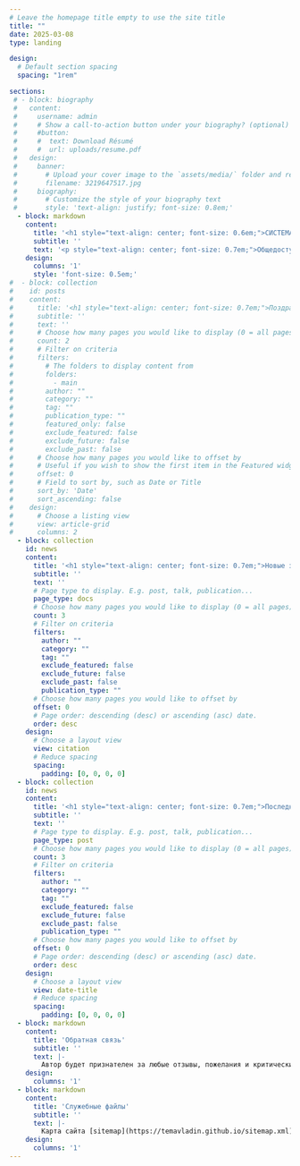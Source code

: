 ```yaml
---
# Leave the homepage title empty to use the site title
title: ""
date: 2025-03-08
type: landing

design:
  # Default section spacing
  spacing: "1rem"

sections:
 # - block: biography
 #   content:
 #     username: admin
 #     # Show a call-to-action button under your biography? (optional)
 #     #button:
 #     #  text: Download Résumé
 #     #  url: uploads/resume.pdf
 #   design:
 #     banner:
 #       # Upload your cover image to the `assets/media/` folder and reference it here
 #       filename: 3219647517.jpg
 #     biography:
 #       # Customize the style of your biography text
 #       style: 'text-align: justify; font-size: 0.8em;'
  - block: markdown
    content:
      title: '<h1 style="text-align: center; font-size: 0.6em;">СИСТЕМА ЭЛЕКТРОДОКУМЕНТОВ ВЛАДИНА</h1>'
      subtitle: ''
      text: '<p style="text-align: center; font-size: 0.7em;">Общедоступный узел информационно-телекоммуникационной сети.</p> <p style="text-align: center; font-size: 0.7em;">Санкт-Петербург 2025</p> {{% callout warning %}} <p style="text-align: left; font-size: 0.7em;">Если сервер возвращает ошибку, то используйте архивную версию системы.</p> {{% /callout %}}'
    design:
      columns: '1'
      style: 'font-size: 0.5em;'
#  - block: collection
#    id: posts
#    content:
#      title: '<h1 style="text-align: center; font-size: 0.7em;">Поздравления</h1>'
#      subtitle: ''
#      text: ''
#      # Choose how many pages you would like to display (0 = all pages)
#      count: 2
#      # Filter on criteria
#      filters:
#        # The folders to display content from
#        folders:
#          - main
#        author: ""
#        category: ""
#        tag: ""
#        publication_type: ""
#        featured_only: false
#        exclude_featured: false
#        exclude_future: false
#        exclude_past: false
#      # Choose how many pages you would like to offset by
#      # Useful if you wish to show the first item in the Featured widget
#      offset: 0
#      # Field to sort by, such as Date or Title
#      sort_by: 'Date'
#      sort_ascending: false
#    design:
#      # Choose a listing view
#      view: article-grid
#      columns: 2
  - block: collection
    id: news
    content:
      title: '<h1 style="text-align: center; font-size: 0.7em;">Новые записи в тетрадях</h1>'
      subtitle: ''
      text: ''
      # Page type to display. E.g. post, talk, publication...
      page_type: docs
      # Choose how many pages you would like to display (0 = all pages)
      count: 3
      # Filter on criteria
      filters:
        author: ""
        category: ""
        tag: ""
        exclude_featured: false
        exclude_future: false
        exclude_past: false
        publication_type: ""
      # Choose how many pages you would like to offset by
      offset: 0
      # Page order: descending (desc) or ascending (asc) date.
      order: desc
    design:
      # Choose a layout view
      view: citation
      # Reduce spacing
      spacing:
        padding: [0, 0, 0, 0]
  - block: collection
    id: news
    content:
      title: '<h1 style="text-align: center; font-size: 0.7em;">Последние заметки</h1>'
      subtitle: ''
      text: ''
      # Page type to display. E.g. post, talk, publication...
      page_type: post
      # Choose how many pages you would like to display (0 = all pages)
      count: 3
      # Filter on criteria
      filters:
        author: ""
        category: ""
        tag: ""
        exclude_featured: false
        exclude_future: false
        exclude_past: false
        publication_type: ""
      # Choose how many pages you would like to offset by
      offset: 0
      # Page order: descending (desc) or ascending (asc) date.
      order: desc
    design:
      # Choose a layout view
      view: date-title
      # Reduce spacing
      spacing:
        padding: [0, 0, 0, 0]
  - block: markdown
    content:
      title: 'Обратная связь'
      subtitle: ''
      text: |-
        Автор будет признателен за любые отзывы, пожелания и критические замечания, которые можно присылать в сообщения [Вконтакте](https://vk.com/temavladin) .
    design:
      columns: '1'
  - block: markdown
    content:
      title: 'Служебные файлы'
      subtitle: ''
      text: |-
        Карта сайта [sitemap](https://temavladin.github.io/sitemap.xml)
    design:
      columns: '1'
---
```

